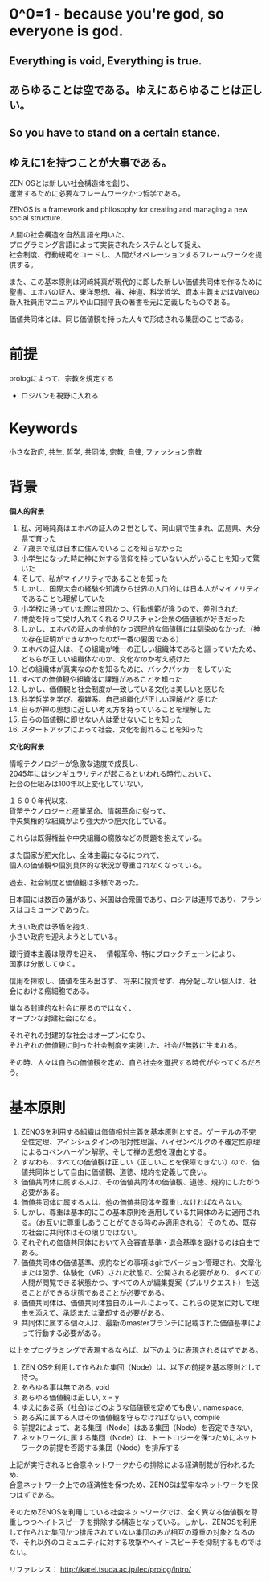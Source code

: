 # 0^0=1 - because you're god, so everyone is god.

## Everything is void, Everything is true. 
## あらゆることは空である。ゆえにあらゆることは正しい。
## So you have to stand on a certain stance.
## ゆえに1を持つことが大事である。

ZEN OSとは新しい社会構造体を創り、  
運営するために必要なフレームワークかつ哲学である。

ZENOS is a framework and philosophy for creating and managing a new social structure.

人間の社会構造を自然言語を用いた、  
プログラミング言語によって実装されたシステムとして捉え、  
社会制度、行動規範をコードし、人間がオペレーションするフレームワークを提供する。

また、この基本原則は河﨑純真が現代的に即した新しい価値共同体を作るために聖書、エホバの証人、東洋思想、禅、神道、科学哲学、資本主義またはValveの新入社員用マニュアルや山口揚平氏の著書を元に定義したものである。

価値共同体とは、同じ価値観を持った人々で形成される集団のことである。

# 前提

prologによって、宗教を規定する
- ロジバンも視野に入れる

# Keywords

小さな政府, 共生, 哲学, 共同体, 宗教, 自律, ファッション宗教

# 背景

**個人的背景**

1. 私、河崎純真はエホバの証人の２世として、岡山県で生まれ、広島県、大分県で育った
2. ７歳まで私は日本に住んでいることを知らなかった
3. 小学生になった時に神に対する信仰を持っていない人がいることを知って驚いた
4. そして、私がマイノリティであることを知った
5. しかし、国際大会の経験や知識から世界の人口的には日本人がマイノリティであることも理解していた
6. 小学校に通っていた際は貧困かつ、行動規範が違うので、差別された
7. 博愛を持って受け入れてくれるクリスチャン会衆の価値観が好きだった
7. しかし、エホバの証人の排他的かつ選民的な価値観には馴染めなかった（神の存在証明ができなかったのが一番の要因である）
8. エホバの証人は、その組織が唯一の正しい組織体であると謳っていたため、どちらが正しい組織体なのか、文化なのか考え続けた
9. どの組織体が真実なのかを知るために、バックパッカーをしていた
10. すべての価値観や組織体に課題があることを知った
11. しかし、価値観と社会制度が一致している文化は美しいと感じた
12. 科学哲学を学び、複雑系、自己組織化が正しい理解だと感じた
13. 自らが禅の思想に近しい考え方を持っていることを理解した
14. 自らの価値観に即せない人は愛せないことを知った
15. スタートアップによって社会、文化を創れることを知った

**文化的背景**

情報テクノロジーが急激な速度で成長し、  
2045年にはシンギュラリティが起こるといわれる時代において、  
社会の仕組みは100年以上変化していない。

１６００年代以来、  
貨幣テクノロジーと産業革命、情報革命に従って、  
中央集権的な組織がより強大かつ肥大化している。

これらは既得権益や中央組織の腐敗などの問題を抱えている。

また国家が肥大化し、全体主義になるにつれて、  
個人の価値観や個別具体的な状況が尊重されなくなっている。

過去、社会制度と価値観は多様であった。

日本国には数百の藩があり、米国は合衆国であり、ロシアは連邦であり、フランスはコミューンであった。

大きい政府は矛盾を抱え、  
小さい政府を迎えようとしている。

銀行資本主義は限界を迎え、  
情報革命、特にブロックチェーンにより、  
国家は分散してゆく。

信用を搾取し、価値を生み出さず、
将来に投資せず、再分配しない個人は、社会における癌細胞である。

単なる封建的な社会に戻るのではなく、  
オープンな封建社会になる。

それぞれの封建的な社会はオープンになり、  
それぞれの価値観に則った社会制度を実装した、社会が無数に生まれる。

その時、人々は自らの価値観を定め、自ら社会を選択する時代がやってくるだろう。

# 基本原則

1. ZENOSを利用する組織は価値相対主義を基本原則とする。ゲーテルの不完全性定理、アインシュタインの相対性理論、ハイゼンベルクの不確定性原理によるコペンハーゲン解釈、そして禅の思想を理由とする。
2. すなわち、すべての価値観は正しい（正しいことを保障できない）ので、価値共同体として自由に価値観、道徳、規約を定義して良い。
3. 価値共同体に属する人は、その価値共同体の価値観、道徳、規約にしたがう必要がある。
4. 価値共同体に属する人は、他の価値共同体を尊重しなければならない。
5. しかし、尊重は基本的にこの基本原則を適用している共同体のみに適用される。（お互いに尊重しあうことができる時のみ適用される）そのため、既存の社会に共同体はその限りではない。
6. それぞれの価値共同体において入会審査基準・退会基準を設けるのは自由である。
8. 価値共同体の価値基準、規約などの事項はgitでバージョン管理され、文章化または図示、体験化（VR）された状態で、公開される必要があり、すべての人間が閲覧できる状態かつ、すべての人が編集提案（プルリクエスト）を送ることができる状態であることが必要である。
9. 価値共同体は、価値共同体独自のルールによって、これらの提案に対して理由を添えて、承認または棄却する必要がある。
10. 共同体に属する個々人は、最新のmasterブランチに記載された価値基準によって行動する必要がある。

以上をプログラミングで表現するならば、以下のように表現されるはずである。

1. ZEN OSを利用して作られた集団（Node）は、以下の前提を基本原則として持つ。
2. あらゆる事は無である, void
3. あらゆる価値観は正しい, x = y
4. ゆえにある系（社会\)はどのような価値観を定めても良い, namespace,
5. ある系に属する人はその価値観を守らなければならい, compile
6. 前提2によって、ある集団（Node）はある集団（Node）を否定できない, 
7. ネットワークに属する集団（Node）は、トートロジーを保つためにネットワークの前提を否認する集団（Node）を排斥する 

上記が実行されると合意ネットワークからの排除による経済制裁が行われるため、  
合意ネットワーク上での経済性を保つため、ZENOSは堅牢なネットワークを保つはずである。

そのためZENOSを利用している社会ネットワークでは、全く異なる価値観を尊重しつつヘイトスピーチを排除する構造となっている。しかし、ZENOSを利用して作られた集団かつ排斥されていない集団のみが相互の尊重の対象となるので、それ以外のコミュニティに対する攻撃やヘイトスピーチを抑制するものではない。

リファレンス：
http://karel.tsuda.ac.jp/lec/prolog/intro/
